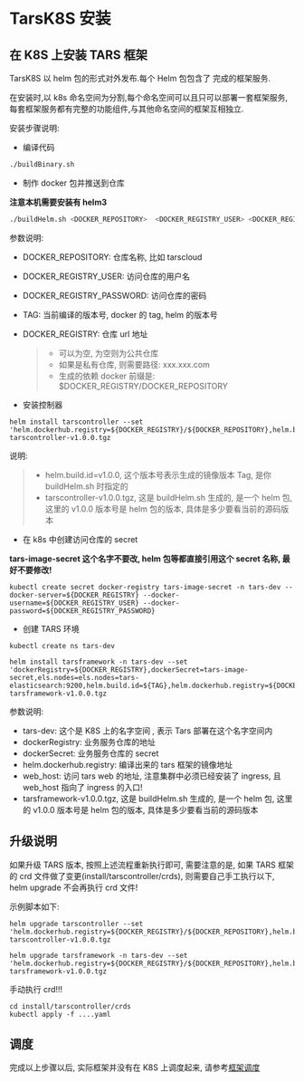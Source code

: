 # TarsK8S 安装

## 在 K8S 上安装 TARS 框架

TarsK8S 以 helm 包的形式对外发布.每个 Helm 包包含了 完成的框架服务.

在安装时,以 k8s 命名空间为分割,每个命名空间可以且只可以部署一套框架服务,每套框架服务都有完整的功能组件,与其他命名空间的框架互相独立.

安装步骤说明:

- 编译代码

```sh
./buildBinary.sh
```

- 制作 docker 包并推送到仓库

**注意本机需要安装有 helm3**

```sh
./buildHelm.sh <DOCKER_REPOSITORY>  <DOCKER_REGISTRY_USER> <DOCKER_REGISTRY_PASSWORD> <TAG> <DOCKER_REGISTRY>
```

参数说明:

- DOCKER_REPOSITORY: 仓库名称, 比如 tarscloud
- DOCKER_REGISTRY_USER: 访问仓库的用户名
- DOCKER_REGISTRY_PASSWORD: 访问仓库的密码
- TAG: 当前编译的版本号, docker 的 tag, helm 的版本号
- DOCKER_REGISTRY: 仓库 url 地址

  > - 可以为空, 为空则为公共仓库
  > - 如果是私有仓库, 则需要路径: xxx.xxx.com
  > - 生成的依赖 docker 前缀是: $DOCKER_REGISTRY/DOCKER_REPOSITORY

- 安装控制器

```
helm install tarscontroller --set 'helm.dockerhub.registry=${DOCKER_REGISTRY}/${DOCKER_REPOSITORY},helm.build.id=v1.0.0' tarscontroller-v1.0.0.tgz
```

说明:

> - helm.build.id=v1.0.0, 这个版本号表示生成的镜像版本 Tag, 是你 buildHelm.sh 时指定的
> - tarscontroller-v1.0.0.tgz, 这是 buildHelm.sh 生成的, 是一个 helm 包, 这里的 v1.0.0 版本号是 helm 包的版本, 具体是多少要看当前的源码版本

- 在 k8s 中创建访问仓库的 secret

**tars-image-secret 这个名字不要改, helm 包等都直接引用这个 secret 名称, 最好不要修改!**

```
kubectl create secret docker-registry tars-image-secret -n tars-dev --docker-server=${DOCKER_REGISTRY} --docker-username=${DOCKER_REGISTRY_USER} --docker-password=${DOCKER_REGISTRY_PASSWORD}
```

- 创建 TARS 环境

```
kubectl create ns tars-dev

helm install tarsframework -n tars-dev --set 'dockerRegistry=${DOCKER_REGISTRY},dockerSecret=tars-image-secret,els.nodes=els.nodes=tars-elasticsearch:9200,helm.build.id=${TAG},helm.dockerhub.registry=${DOCKER_REGISTRY}/${DOCKER_REPOSITORY},web=${web_host}' tarsframework-v1.0.0.tgz

```

参数说明:

- tars-dev: 这个是 K8S 上的名字空间 , 表示 Tars 部署在这个名字空间内
- dockerRegistry: 业务服务仓库的地址
- dockerSecret: 业务服务仓库的 secret
- helm.dockerhub.registry: 编译出来的 tars 框架的镜像地址
- web_host: 访问 tars web 的地址, 注意集群中必须已经安装了 ingress, 且 web_host 指向了 ingress 的入口!
- tarsframework-v1.0.0.tgz, 这是 buildHelm.sh 生成的, 是一个 helm 包, 这里的 v1.0.0 版本号是 helm 包的版本, 具体是多少要看当前的源码版本

## 升级说明

如果升级 TARS 版本, 按照上述流程重新执行即可, 需要注意的是, 如果 TARS 框架的 crd 文件做了变更(install/tarscontroller/crds), 则需要自己手工执行以下, helm upgrade 不会再执行 crd 文件!

示例脚本如下:

```
helm upgrade tarscontroller --set 'helm.dockerhub.registry=${DOCKER_REGISTRY}/${DOCKER_REPOSITORY},helm.build.id=${TAG}' tarscontroller-v1.0.0.tgz

helm upgrade tarsframework -n tars-dev --set 'helm.dockerhub.registry=${DOCKER_REGISTRY}/${DOCKER_REPOSITORY},helm.build.id=${TAG},dockerRegistry=${DOCKER_REGISTRY},web=${web_host}' tarsframework-v1.0.0.tgz

```

手动执行 crd!!!

```
cd install/tarscontroller/crds
kubectl apply -f ....yaml

```

## 调度

完成以上步骤以后, 实际框架并没有在 K8S 上调度起来, 请参考[框架调度](./framework-affinity.md)
